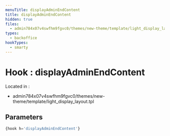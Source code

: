 ```yaml
---
menuTitle: displayAdminEndContent
title: displayAdminEndContent
hidden: true
files:
  - admin784x07v4swfhm9fgvc0/themes/new-theme/template/light_display_layout.tpl
types:
  - backoffice
hookTypes:
  - smarty
---
```


# Hook : displayAdminEndContent

Located in :

  - admin784x07v4swfhm9fgvc0/themes/new-theme/template/light_display_layout.tpl

## Parameters

```php
{hook h='displayAdminEndContent'}
```